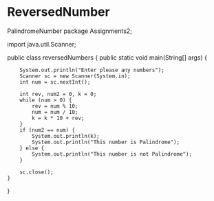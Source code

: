 # ReversedNumber
PalindromeNumber
package Assignments2;

import java.util.Scanner;

public class reversedNumbers {
	public static void main(String[] args) {

		System.out.println("Enter please any numbers");
		Scanner sc = new Scanner(System.in);
		int num = sc.nextInt();

		int rev, num2 = 0, k = 0;
		while (num > 0) {
			rev = num % 10;
			num = num / 10;
			k = k * 10 + rev;
		}
		if (num2 == num) {
			System.out.println(k);
			System.out.println("This number is Palindrome");
		} else {
			System.out.println("This number is not Palindrome");
		}

		sc.close();
	}
}
